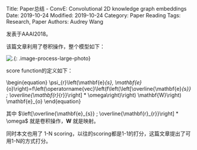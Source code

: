 Title: Paper总结 - ConvE: Convolutional 2D knowledge graph embeddings
Date: 2019-10-24
Modified: 2019-10-24
Category: Paper Reading
Tags: Research, Paper
Authors: Audrey Wang

发表于AAAI2018。

该篇文章利用了卷积操作，整个模型如下：

![.]({static}/pictures/conve/1.jpg){: .image-process-large-photo}

score function的定义如下：

\begin{equation}
\psi_{r}\left(\mathbf{e}_{s}, \mathbf{e}_{o}\right)=f\left(\operatorname{vec}\left(f\left(\left[\overline{\mathbf{e}_{s}} ; \overline{\mathbf{r}_{r}}\right] * \omega\right)\right) \mathbf{W}\right) \mathbf{e}_{o}
\end{equation}

其中 $\left[\overline{\mathbf{e}_{s}} ; \overline{\mathbf{r}_{r}}\right] * \omega$ 就是卷积操作，$\mathbf{W}$ 就是映射。

同时本文也用了 1-N scoring，以往的scoring都是1-1的打分，这篇文章提出了可用1-N的方式打分。